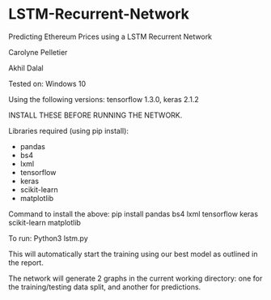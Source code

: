 # LSTM-Recurrent-Network
Predicting Ethereum Prices using a LSTM Recurrent Network

Carolyne Pelletier 

Akhil Dalal

Tested on: Windows 10

Using the following versions: tensorflow 1.3.0, keras 2.1.2

INSTALL THESE BEFORE RUNNING THE NETWORK.

Libraries required (using pip install):

- pandas
- bs4
- lxml
- tensorflow
- keras
- scikit-learn
- matplotlib

Command to install the above: pip install pandas bs4 lxml tensorflow keras scikit-learn matplotlib 

To run: Python3 lstm.py

This will automatically start the training using our best model as outlined in the report.

The network will generate 2 graphs in the current working directory: 
one for the training/testing data split, and another for predictions.
